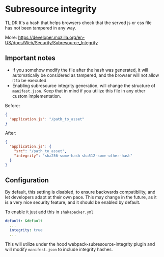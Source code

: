 # Subresource integrity

TL;DR It's a hash that helps browsers check that the served js or css file has not been tampered in any way.

More: https://developer.mozilla.org/en-US/docs/Web/Security/Subresource_Integrity

## Important notes
 - If you somehow modify the file after the hash was generated, it will automatically be considered as tampered, and the browser will not allow it to be executed.
 - Enabling subresource integrity generation, will change the structure of `manifest.json`. Keep that in mind if you utilize this file in any other custom implementation.

Before:
```json
{
  "application.js": "/path_to_asset"
}
```

After:
```json
{
  "application.js": {
    "src": "/path_to_asset",
    "integrity": "sha256-some-hash sha512-some-other-hash"
  }
}
```

## Configuration

By default, this setting is disabled, to ensure backwards compatibility, and let developers adapt at their own pace.
This may change in the future, as it is a very nice security feature, and it should be enabled by default.

To enable it just add this in `shakapacker.yml`
```yml
default: &default
  ...
  integrity: true
  ...
```

This will utilize under the hood webpack-subresource-integrity plugin and will modify `manifest.json` to include integrity hashes.
